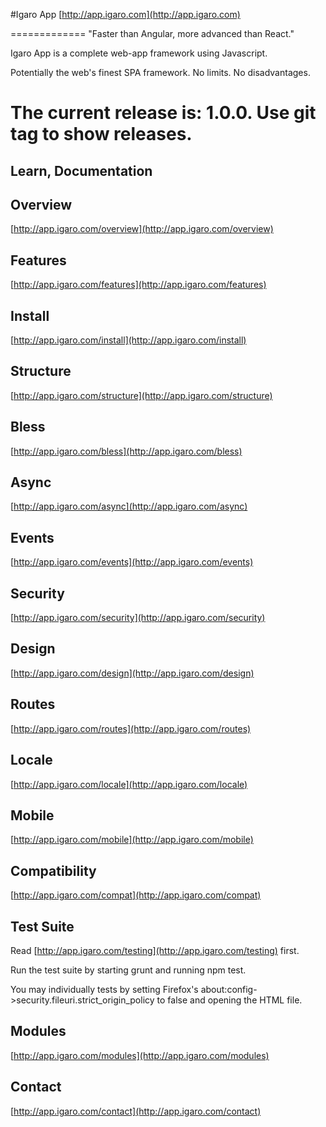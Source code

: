 #Igaro App [http://app.igaro.com](http://app.igaro.com)

=============
"Faster than Angular, more advanced than React."

Igaro App is a complete web-app framework using Javascript.

Potentially the web's finest SPA framework. No limits. No disadvantages.

The current release is: 1.0.0. Use git tag to show releases.
=============

Learn, Documentation
-------

## Overview

[http://app.igaro.com/overview](http://app.igaro.com/overview)

## Features

[http://app.igaro.com/features](http://app.igaro.com/features)

## Install

[http://app.igaro.com/install](http://app.igaro.com/install)

## Structure

[http://app.igaro.com/structure](http://app.igaro.com/structure)

## Bless

[http://app.igaro.com/bless](http://app.igaro.com/bless)

## Async

[http://app.igaro.com/async](http://app.igaro.com/async)

## Events

[http://app.igaro.com/events](http://app.igaro.com/events)

## Security

[http://app.igaro.com/security](http://app.igaro.com/security)

##  Design

[http://app.igaro.com/design](http://app.igaro.com/design)

##  Routes

[http://app.igaro.com/routes](http://app.igaro.com/routes)

##  Locale

[http://app.igaro.com/locale](http://app.igaro.com/locale)

##  Mobile

[http://app.igaro.com/mobile](http://app.igaro.com/mobile)

##  Compatibility

[http://app.igaro.com/compat](http://app.igaro.com/compat)

##  Test Suite

Read [http://app.igaro.com/testing](http://app.igaro.com/testing) first.

Run the test suite by starting grunt and running npm test.

You may individually tests by setting Firefox's about:config->security.fileuri.strict_origin_policy to false and opening the HTML file.

##  Modules

[http://app.igaro.com/modules](http://app.igaro.com/modules)

##  Contact

[http://app.igaro.com/contact](http://app.igaro.com/contact)
